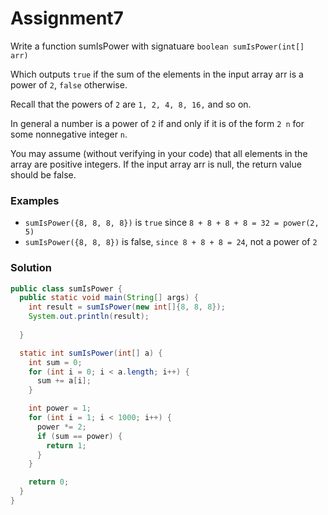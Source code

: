 # Assignment7

Write a function sumIsPower with signatuare `boolean sumIsPower(int[] arr)`

Which outputs `true` if the sum of the elements in the input array arr is a power of `2`, `false` otherwise.

Recall that the powers of `2` are `1, 2, 4, 8, 16,` and so on.

In general a number is a power of `2` if and only if it is of the form `2 n` for some nonnegative integer `n`.

You may assume (without verifying in your code) that all elements in the array are positive integers. If the input array arr is null, the return value should be false.

### Examples

* `sumIsPower({8, 8, 8, 8})` is `true` since `8 + 8 + 8 + 8 = 32 = power(2, 5)`
* `sumIsPower({8, 8, 8})` is false, `since 8 + 8 + 8 = 24`, not a power of `2`

### Solution

```java
public class sumIsPower {
  public static void main(String[] args) {
    int result = sumIsPower(new int[]{8, 8, 8});
    System.out.println(result);
    
  }

  static int sumIsPower(int[] a) {
    int sum = 0;
    for (int i = 0; i < a.length; i++) {
      sum += a[i];
    }

    int power = 1;
    for (int i = 1; i < 1000; i++) {
      power *= 2;
      if (sum == power) {
        return 1;
      }
    }

    return 0;
  }
}
```
